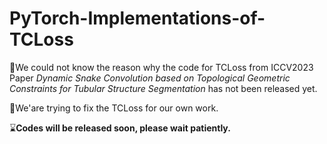 # PyTorch-Implementations-of-TCLoss
🚀We could not know the reason why the code for TCLoss from ICCV2023 Paper *Dynamic Snake Convolution based on Topological Geometric Constraints for Tubular Structure Segmentation* has not been released yet.

🚀We'are trying to fix the TCLoss for our own work.

⌛️**Codes will be released soon, please wait patiently.**
